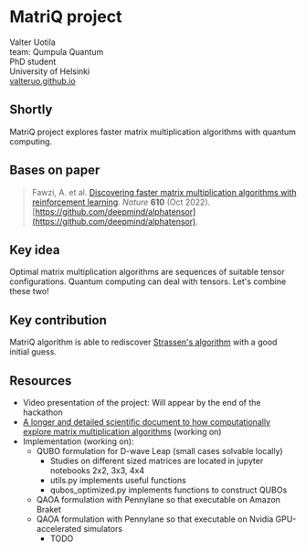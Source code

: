# MatriQ project

Valter Uotila\
team: Qumpula Quantum\
PhD student\
University of Helsinki\
[valteruo.github.io](valteruo.github.io)

## Shortly
MatriQ project explores faster matrix multiplication algorithms with quantum computing.

## Bases on paper
> Fawzi, A. et al. [Discovering faster matrix multiplication algorithms with reinforcement learning](https://www.nature.com/articles/s41586-022-05172-4).
*Nature* **610** (Oct 2022). [https://github.com/deepmind/alphatensor](https://github.com/deepmind/alphatensor).

## Key idea
Optimal matrix multiplication algorithms are sequences of suitable tensor configurations. Quantum computing can deal with tensors. Let's combine these two!

## Key contribution
MatriQ algorithm is able to rediscover [Strassen's algorithm](https://en.wikipedia.org/wiki/Strassen_algorithm) with a good initial guess.

## Resources
  - Video presentation of the project: Will appear by the end of the hackathon
  - [A longer and detailed scientific document to how computationally explore matrix multiplication algorithms](https://github.com/valterUo/QHack23-MatriQ/blob/main/Project_MatriQ.pdf) (working on)
  - Implementation (working on):
    - QUBO formulation for D-wave Leap (small cases solvable locally)
        - Studies on different sized matrices are located in jupyter notebooks 2x2, 3x3, 4x4
        - utils.py implements useful functions
        - qubos_optimized.py implements functions to construct QUBOs
    - QAOA formulation with Pennylane so that executable on Amazon Braket
    - QAOA formulation with Pennylane so that executable on Nvidia GPU-accelerated simulators
        - TODO

